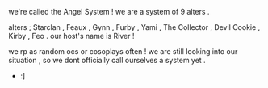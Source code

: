 we're called the Angel System ! we are a system of 9 alters .

alters ; Starclan , Feaux , Gynn , Furby , Yami , The Collector , Devil Cookie , Kirby , Feo .
our host's name is River !

we rp as random ocs or cosoplays often ! we are still looking into our situation , so we dont officially call ourselves a system yet .

- :]
